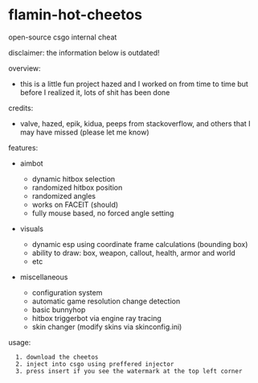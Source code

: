 # flamin-hot-cheetos
open-source csgo internal cheat

disclaimer: the information below is outdated!

overview:

   - this is a little fun project hazed and I worked on from time to time but before I realized it, lots of shit has been done

credits:

   - valve, hazed, epik, kidua, peeps from stackoverflow, and others that I may have missed (please let me know)

features:

   - aimbot
      - dynamic hitbox selection
      - randomized hitbox position
      - randomized angles
      - works on FACEIT (should)
      - fully mouse based, no forced angle setting

   - visuals
      - dynamic esp using coordinate frame calculations (bounding box)
      - ability to draw: box, weapon, callout, health, armor and world
      - etc
    
   - miscellaneous
      - configuration system
      - automatic game resolution change detection
      - basic bunnyhop
      - hitbox triggerbot via engine ray tracing
      - skin changer (modify skins via skinconfig.ini)

usage:

      1. download the cheetos
      2. inject into csgo using preffered injector
      3. press insert if you see the watermark at the top left corner